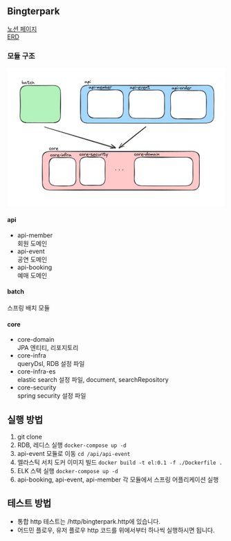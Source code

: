 ## Bingterpark

[노션 페이지](https://www.notion.so/backend-devcourse/2-BingterPark-4ecfb3943d9c4a8f9bb83f72876b6a80)  
[ERD](https://www.erdcloud.com/d/ZadArGCaQXFcxZuu8)

### 모듈 구조

![img.png](img.png)

#### api

- api-member   
  회원 도메인
- api-event   
  공연 도메인
- api-booking   
  예매 도메인

#### batch

스프링 배치 모듈

#### core

- core-domain   
  JPA 엔티티, 리포지토리
- core-infra   
  queryDsl, RDB 설정 파일
- core-infra-es   
  elastic search 설정 파일, document, searchRepository
- core-security   
  spring security 설정 파일

## 실행 방법

1. git clone
2. RDB, 레디스 실행 ```docker-compose up -d```
3. api-event 모듈로 이동 ```cd /api/api-event```
4. 엘라스틱 서치 도커 이미지 빌드 ```docker build -t el:0.1 -f ./Dockerfile .```
5. ELK 스택 실행 ```docker-compose up -d```
6. api-booking, api-event, api-member 각 모듈에서 스프링 어플리케이션 실행

## 테스트 방법

- 통합 http 테스트는 /http/bingterpark.http에 있습니다.
- 어드민 플로우, 유저 플로우 http 코드를 위에서부터 하나씩 실행하시면 됩니다. 
